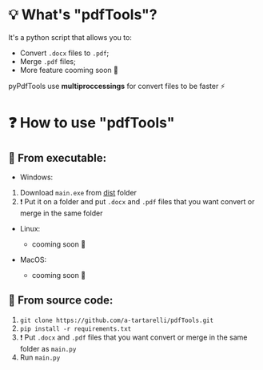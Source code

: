 # :bulb: What's "pdfTools"?
It's a python script that allows you to:
* Convert `.docx` files to `.pdf`;
* Merge `.pdf` files;
* More feature cooming soon :hammer:

pyPdfTools use **multiproccessings** for convert files to be faster :zap: 

# :question: How to use "pdfTools"

## :pushpin: From executable:
* Windows:
1. Download `main.exe` from [dist](https://github.com/a-tartarelli/pyPdfTools/tree/master/dist) folder 
1. :heavy_exclamation_mark: Put it on a folder and put `.docx` and `.pdf` files that you want convert or merge in the same folder

* Linux: 
  * cooming soon :hammer:

* MacOS: 
  * cooming soon :hammer:

## :pushpin: From source code:
1. `git clone https://github.com/a-tartarelli/pdfTools.git`
2. `pip install -r requirements.txt`
3. :heavy_exclamation_mark: Put `.docx` and `.pdf` files that you want convert or merge in the same folder as `main.py`
4. Run `main.py`
